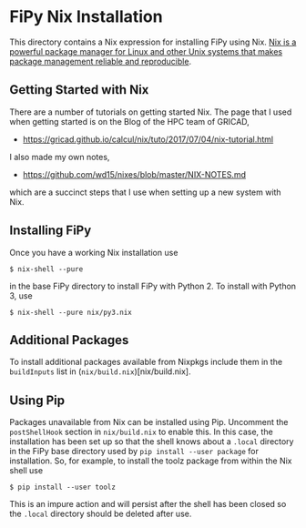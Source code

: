 # FiPy Nix Installation

This directory contains a Nix expression for installing FiPy using
Nix. [Nix is a powerful package manager for Linux and other Unix
systems that makes package management reliable and
reproducible](https://nixos.org/nix/).

## Getting Started with Nix

There are a number of tutorials on getting started Nix. The page that
I used when getting started is on the Blog of the HPC team of GRICAD,

 - https://gricad.github.io/calcul/nix/tuto/2017/07/04/nix-tutorial.html

I also made my own notes,

 - https://github.com/wd15/nixes/blob/master/NIX-NOTES.md

which are a succinct steps that I use when setting up a new system with
Nix.

## Installing FiPy

Once you have a working Nix installation use

    $ nix-shell --pure

in the base FiPy directory to install FiPy with Python 2. To install with
Python 3, use

    $ nix-shell --pure nix/py3.nix

## Additional Packages

To install additional packages available from Nixpkgs include them in
the `buildInputs` list in (`nix/build.nix`)[nix/build.nix].

## Using Pip

Packages unavailable from Nix can be installed using Pip. Uncomment
the `postShellHook` section in `nix/build.nix` to enable this. In this
case, the installation has been set up so that the shell knows about a
`.local` directory in the FiPy base directory used by `pip install
--user package` for installation.  So, for example, to install the
toolz package from within the Nix shell use

    $ pip install --user toolz

This is an impure action and will persist after the shell has been
closed so the `.local` directory should be deleted after use.